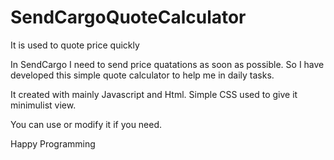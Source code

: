# SendCargoQuoteCalculator
It is used to quote price quickly

In SendCargo I need to send price quatations as soon as possible. So I have developed this simple quote calculator to help me in daily tasks.

It created with mainly Javascript and Html. Simple CSS used to give it minimulist view.

You can use or modify it if you need.

Happy Programming 

